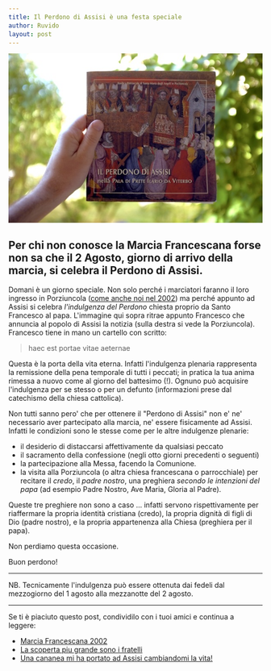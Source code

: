 ```yaml
---
title: Il Perdono di Assisi è una festa speciale
author: Ruvido
layout: post
---
```


![](/img/posts/perdono.jpg)


## Per chi non conosce la Marcia Francescana forse non sa che il 2 Agosto, giorno di arrivo della marcia, si celebra il Perdono di Assisi.

Domani è un giorno speciale. Non solo perché i marciatori faranno il loro ingresso in Porziuncola ([come anche noi nel 2002](http://5p2p.it/2013/07/15/marcia2002.html)) ma perché appunto ad Assisi si celebra *l'indulgenza del Perdono* chiesta proprio da Santo Francesco al papa. L'immagine qui sopra ritrae appunto Francesco che annuncia al popolo di Assisi la notizia (sulla destra si vede la Porziuncola). Francesco tiene in mano un cartello con scritto:

> haec est portae vitae aeternae 

Questa è la porta della vita eterna. Infatti l'indulgenza plenaria rappresenta la remissione della pena temporale di tutti i peccati; in pratica la tua anima rimessa a nuovo come al giorno del battesimo (!). Ognuno può acquisire l'indulgenza per se stesso o per un defunto (informazioni prese dal catechismo della chiesa cattolica).

Non tutti sanno pero' che per ottenere il "Perdono di Assisi" non e' ne' necessario aver partecipato alla marcia, ne' essere fisicamente ad Assisi. Infatti le condizioni sono le stesse come per le altre indulgenze plenarie:


- il desiderio di distaccarsi affettivamente da qualsiasi peccato
- il sacramento della confessione (negli otto giorni precedenti o seguenti)
- la partecipazione alla Messa, facendo la Comunione. 
- la visita alla Porziuncola (o altra chiesa francescana o parrocchiale) per recitare il *credo*, il *padre nostro*, una preghiera *secondo le intenzioni del papa* (ad esempio Padre Nostro, Ave Maria, Gloria al Padre).

Queste tre preghiere non sono a caso ... infatti servono rispettivamente per riaffermare la propria identità cristiana (credo), la propria dignità di figli di Dio (padre nostro), e la propria appartenenza alla Chiesa (preghiera per il papa).

Non perdiamo questa occasione. 

Buon perdono!


---

NB. Tecnicamente l'indulgenza può essere ottenuta dai fedeli dal mezzogiorno del 1 agosto alla mezzanotte del 2 agosto.

---

Se ti è piaciuto questo post, condividilo con i tuoi amici e continua a leggere:

- [Marcia Francescana 2002](http://5p2p.it/2013/07/15/marcia2002.html)
- [La scoperta piu grande sono i fratelli](http://5p2p.it/2013/09/17/marcia-trentino.html)
- [Una cananea mi ha portato ad Assisi cambiandomi la vita!](http://5p2p.it/2013/07/03/una-cananea-assisi.html)


